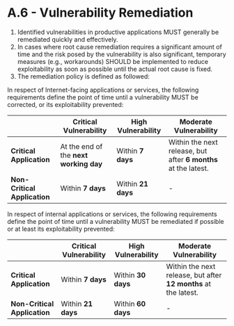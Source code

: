 # A.6 - Vulnerability Remediation

1. Identified vulnerabilities in productive applications MUST generally be remediated quickly and effectively.
2. In cases where root cause remediation requires a significant amount of time and the risk posed by the vulnerability is also significant, temporary measures (e.g., workarounds) SHOULD be implemented to reduce exploitability as soon as possible until the actual root cause is fixed.
3. The remediation policy is defined as followed: 

In respect of Internet-facing applications or services, the following requirements define the point of time until a vulnerability MUST be corrected, or its exploitability prevented:

| | **Critical Vulnerability** | **High Vulnerability**  | **Moderate Vulnerability**  |
| ------------- | ------------- | ------------- | ------------- |
| **Critical Application** | At the end of the **next working day** |  Within **7 days** | Within the next release, but after **6 months** at the latest. |
| **Non-Critical Application** | Within **7 days**  | Within **21 days** | - |

In respect of internal applications or services, the following requirements define the point of time until a vulnerability MUST be remediated if possible or at least its exploitability prevented:

| | **Critical Vulnerability**  | **High Vulnerability** | **Moderate Vulnerability** |
| -------------| ------------- | ------------- | ------------- |
| **Critical Application** | Within **7 days**  | Within **30 days**  | Within the next release, but after **12 months** at the latest. |
| **Non-Critical Application**| Within **21 days**  | Within **60 days**  | - |
